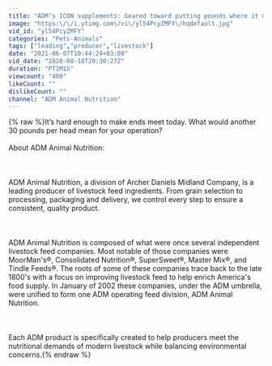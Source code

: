 ```yaml
---
title: "ADM’s ICON supplements: Geared toward putting pounds where it matters."
image: "https:\/\/i.ytimg.com\/vi\/yl54PcyZMFY\/hqdefault.jpg"
vid_id: "yl54PcyZMFY"
categories: "Pets-Animals"
tags: ["leading","producer","livestock"]
date: "2021-06-07T10:44:24+03:00"
vid_date: "2020-08-18T20:30:27Z"
duration: "PT1M1S"
viewcount: "400"
likeCount: ""
dislikeCount: ""
channel: "ADM Animal Nutrition"
---
```

{% raw %}It’s hard enough to make ends meet today. What would another 30 pounds per head mean for your operation? <br /><br />About ADM Animal Nutrition:<br /><br /><br /><br />ADM Animal Nutrition, a division of  Archer Daniels Midland Company, is a leading producer of livestock feed ingredients. From grain selection to processing, packaging and delivery, we control every step to ensure a consistent, quality product.<br /><br /><br /><br />ADM Animal Nutrition is composed of what were once several independent livestock feed companies. Most notable of those companies were MoorMan's®, Consolidated Nutrition®, SuperSweet®, Master Mix®, and Tindle Feeds®. The roots of some of these companies trace back to the late 1800's with a focus on improving livestock feed to help enrich America's food supply. In January of 2002 these companies, under the ADM umbrella, were unified to form one ADM operating feed division, ADM Animal Nutrition.<br /><br /><br /><br />Each ADM product is specifically created to help producers meet the nutritional demands of modern livestock while balancing environmental concerns.{% endraw %}

